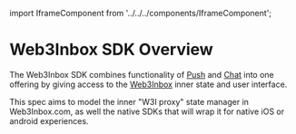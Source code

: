 import IframeComponent from '../../../components/IframeComponent';

# Web3Inbox SDK Overview

The Web3Inbox SDK combines functionality of
[Push](../../clients/push/README.md) and [Chat](../../clients/chat/README.md) 
into one offering by giving access to the [Web3Inbox](https://web3inbox.com)
inner state and user interface. 

This spec aims to model the inner "W3I proxy" state manager in Web3Inbox.com, 
as well the native SDKs that will wrap it for native iOS or android experiences.

<IframeComponent />
